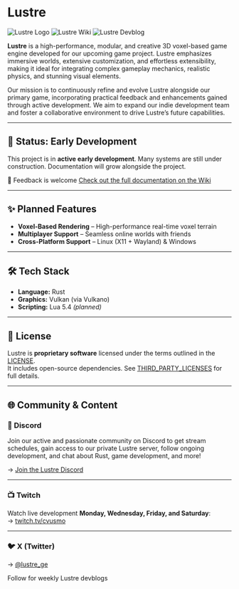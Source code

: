 # Lustre

![Lustre Logo](https://github.com/lustre-ge/lustre/blob/master/logo.png?raw=true)
![Lustre Wiki](https://github.com/lustre-ge/lustre/wiki/Devblog)
![Lustre Devblog](https://github.com/lustre-ge/lustre/wiki)

**Lustre** is a high-performance, modular, and creative 3D voxel-based game engine developed for our upcoming game project. Lustre emphasizes immersive worlds, extensive customization, and effortless extensibility, making it ideal for integrating complex gameplay mechanics, realistic physics, and stunning visual elements.

Our mission is to continuously refine and evolve Lustre alongside our primary game, incorporating practical feedback and enhancements gained through active development. We aim to expand our indie development team and foster a collaborative environment to drive Lustre’s future capabilities.

---

## 🚧 Status: Early Development

This project is in **active early development**. Many systems are still under construction. Documentation will grow alongside the project.

💬 Feedback is welcome
[Check out the full documentation on the Wiki](https://github.com/lustre-ge/lustre/wiki)

---



## ✨ Planned Features

- **Voxel-Based Rendering** – High-performance real-time voxel terrain  
- **Multiplayer Support** – Seamless online worlds with friends  
- **Cross-Platform Support** – Linux (X11 + Wayland) & Windows  

---

## 🛠️ Tech Stack

- **Language:** Rust  
- **Graphics:** Vulkan (via Vulkano)  
- **Scripting:** Lua 5.4 *(planned)*  

---

## 📄 License

Lustre is **proprietary software** licensed under the terms outlined in the [LICENSE](LICENSE).  
It includes open-source dependencies. See [THIRD_PARTY_LICENSES](THIRD_PARTY_LICENSES) for full details.

---

## 🌐 Community & Content

### 💬 Discord

Join our active and passionate community on Discord to get stream schedules, gain access to our private Lustre server, follow ongoing development, and chat about Rust, game development, and more!

→ [Join the Lustre Discord](https://discord.gg/WZH4XNgpem)

---

### 📺 Twitch

Watch live development **Monday, Wednesday, Friday, and Saturday**:  
→ [twitch.tv/cvusmo](https://www.twitch.tv/cvusmo)
 
---

### 🐦 X (Twitter)

→ [@lustre_ge](https://www.x.com/lustre_ge)

Follow for weekly Lustre devblogs
